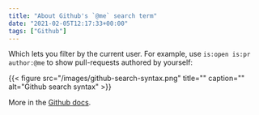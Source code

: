 ```yaml
---
title: "About Github's `@me` search term"
date: "2021-02-05T12:17:33+00:00"
tags: ["Github"]
---
```


Which lets you filter by the current user. For example, use `is:open is:pr
author:@me` to show pull-requests authored by yourself:

{{< figure src="/images/github-search-syntax.png" title="" caption="" alt="Github search syntax" >}}

More in the [Github docs](https://docs.github.com/en/github/searching-for-information-on-github/understanding-the-search-syntax#queries-with-usernames).
